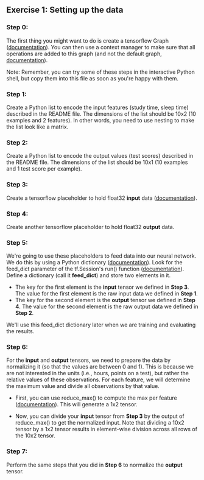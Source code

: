 ## Exercise 1: Setting up the data

### Step 0:
The first thing you might want to do is create a tensorflow Graph ([documentation](https://www.tensorflow.org/api_docs/python/tf/Graph)). You can then use a context manager to make sure that all operations are added to this graph (and not the default graph, [documentation](https://www.tensorflow.org/api_docs/python/tf/Graph#as_default)).

Note: Remember, you can try some of these steps in the interactive Python shell, but copy them into this file as soon as you're happy with them.

### Step 1:
Create a Python list to encode the input features (study time, sleep time) described in the README file. The dimensions of the list should be 10x2 (10 examples and 2 features). In other words, you need to use nesting to make the list look like a matrix.

### Step 2:
Create a Python list to encode the output values (test scores) described in the README file. The dimensions of the list should be 10x1 (10 examples and 1 test score per example).

### Step 3:
Create a tensorflow placeholder to hold float32 **input** data ([documentation](https://www.tensorflow.org/versions/r0.11/api_docs/python/io_ops/placeholders)).

### Step 4:
Create another tensorflow placeholder to hold float32 **output** data.

### Step 5:
We're going to use these placeholders to feed data into our neural network. We do this by using a Python dictionary ([documentation](https://docs.python.org/3/tutorial/datastructures.html#dictionaries)). Look for the feed_dict parameter of the tf.Session's run() function ([documentation](https://www.tensorflow.org/versions/master/api_docs/python/client/session_management#Session.run)). Define a dictionary (call it **feed_dict**) and store two elements in it.
* The key for the first element is the **input** tensor we defined in **Step 3**. The value for the first element is the raw input data we defined in **Step 1**.
* The key for the second element is the **output** tensor we defined in **Step 4**. The value for the second element is the raw output data we defined in **Step 2**.

We'll use this feed_dict dictionary later when we are training and evaluating the results.

### Step 6:
For the **input** and **output** tensors, we need to prepare the data by normalizing it (so that the values are between 0 and 1). This is because we are not interested in the units (i.e., hours, points on a test), but rather the relative values of these observations. For each feature, we will determine the maximum value and divide all observations by that value.

* First, you can use reduce_max() to compute the max per feature ([documentation](https://www.tensorflow.org/api_docs/python/tf/reduce_max)). This will generate a 1x2 tensor.

* Now, you can divide your **input** tensor from **Step 3** by the output of reduce_max() to get the normalized input. Note that dividing a 10x2 tensor by a 1x2 tensor results in element-wise division across all rows of the 10x2 tensor.

### Step 7:
Perform the same steps that you did in **Step 6** to normalize the **output** tensor.